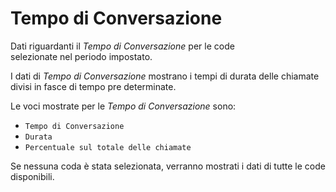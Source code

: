 # Tempo di Conversazione

Dati riguardanti il *Tempo di Conversazione* per le code  
selezionate nel periodo impostato.

I dati di *Tempo di Conversazione* mostrano i tempi di durata delle 
chiamate divisi in fasce di tempo pre determinate.

Le voci mostrate per le *Tempo di Conversazione* sono:

- `Tempo di Conversazione`
- `Durata`
- `Percentuale sul totale delle chiamate`

Se nessuna coda è stata selezionata, verranno mostrati i dati di tutte
le code disponibili.
